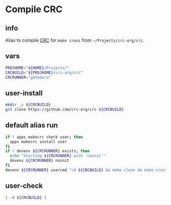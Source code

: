 # Compile CRC

## info

Alias to compile [CRC][crc project] for `make cross` from `~/Projects/crc-org/crc`.


## vars
```sh
PROJHOME="${HOME}/Projects/"
CRCBUILD="${PROJHOME}/crc-org/crc"
CRCRUNNER="gofedora"
```

## user-install
```sh
mkdir -p ${CRCBUILD}
git clone https://github.com/crc-org/crc ${CRCBUILD}
```

## default alias run
```sh interactive
if ! apps makecrc check user; then
  apps makecrc install user
fi
if ! devenv ${CRCRUNNER} exists; then
  echo "Starting ${CRCRUNNER} with 'noinit'"
  devenv ${CRCRUNNER} noinit
fi
devenv ${CRCRUNNER} usercmd "cd ${CRCBUILD} && make clean && make cross"
```

## user-check
```sh
[ -d ${CRCBUILD} ]
```


[crc project]: https://github.com/crc-org/crc "CRC project"

